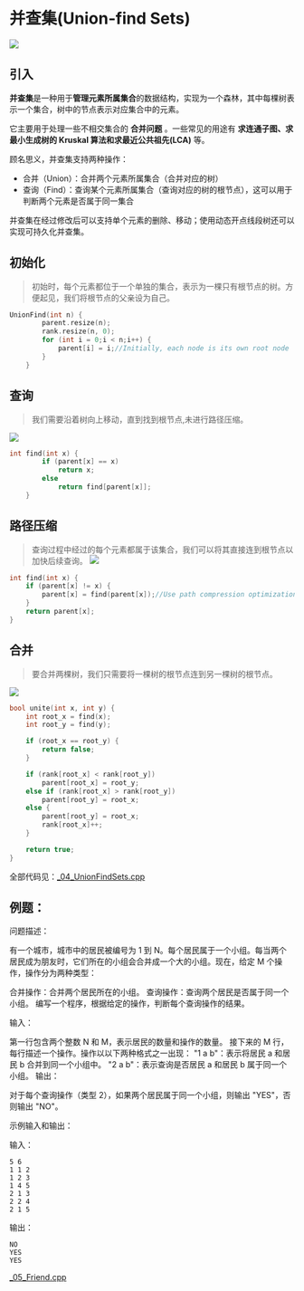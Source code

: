 # 并查集(Union-find Sets)

![](http://oi-wiki.com/ds/images/disjoint-set.svg)

## 引入

**并查集**是一种用于**管理元素所属集合**的数据结构，实现为一个森林，其中每棵树表示一个集合，树中的节点表示对应集合中的元素。

它主要用于处理一些不相交集合的 **合并问题** 。一些常见的用途有 **求连通子图、求最小生成树的 Kruskal 算法和求最近公共祖先(LCA)** 等。

顾名思义，并查集支持两种操作：

- 合并（Union）：合并两个元素所属集合（合并对应的树）
- 查询（Find）：查询某个元素所属集合（查询对应的树的根节点），这可以用于判断两个元素是否属于同一集合

并查集在经过修改后可以支持单个元素的删除、移动；使用动态开点线段树还可以实现可持久化并查集。

## 初始化

> 初始时，每个元素都位于一个单独的集合，表示为一棵只有根节点的树。方便起见，我们将根节点的父亲设为自己。

```cpp
UnionFind(int n) {
        parent.resize(n);
        rank.resize(n, 0);
        for (int i = 0;i < n;i++) {
            parent[i] = i;//Initially, each node is its own root node
        }
    }

```

## 查询

> 我们需要沿着树向上移动，直到找到根节点,未进行路径压缩。

![](http://oi-wiki.com/ds/images/disjoint-set-find.svg)

```cpp
int find(int x) {
        if (parent[x] == x)
            return x;
        else
            return find[parent[x]];
    }
```

## 路径压缩

> 查询过程中经过的每个元素都属于该集合，我们可以将其直接连到根节点以加快后续查询。
> ![](http://oi-wiki.com/ds/images/disjoint-set-compress.svg)

```cpp
int find(int x) {
    if (parent[x] != x) {
        parent[x] = find(parent[x]);//Use path compression optimization
    }
    return parent[x];
}
```

## 合并

> 要合并两棵树，我们只需要将一棵树的根节点连到另一棵树的根节点。

![](http://oi-wiki.com/ds/images/disjoint-set-merge.svg)

```cpp
bool unite(int x, int y) {
    int root_x = find(x);
    int root_y = find(y);

    if (root_x == root_y) {
        return false;
    }

    if (rank[root_x] < rank[root_y])
        parent[root_x] = root_y;
    else if (rank[root_x] > rank[root_y])
        parent[root_y] = root_x;
    else {
        parent[root_y] = root_x;
        rank[root_x]++;
    }

    return true;
}
```

全部代码见：[\_04_UnionFindSets.cpp]()

## 例题：

问题描述：

有一个城市，城市中的居民被编号为 1 到 N。每个居民属于一个小组。每当两个居民成为朋友时，它们所在的小组会合并成一个大的小组。现在，给定 M 个操作，操作分为两种类型：

合并操作：合并两个居民所在的小组。
查询操作：查询两个居民是否属于同一个小组。
编写一个程序，根据给定的操作，判断每个查询操作的结果。

输入：

第一行包含两个整数 N 和 M，表示居民的数量和操作的数量。
接下来的 M 行，每行描述一个操作。操作以以下两种格式之一出现：
"1 a b"：表示将居民 a 和居民 b 合并到同一个小组中。
"2 a b"：表示查询是否居民 a 和居民 b 属于同一个小组。
输出：

对于每个查询操作（类型 2），如果两个居民属于同一个小组，则输出 "YES"，否则输出 "NO"。

示例输入和输出：

输入：

```
5 6
1 1 2
1 2 3
1 4 5
2 1 3
2 2 4
2 1 5
```

输出：

```
NO
YES
YES
```

[\_05_Friend.cpp](E:\Programming\Notes\Algorithm\Code_05_Friend.cpp)
